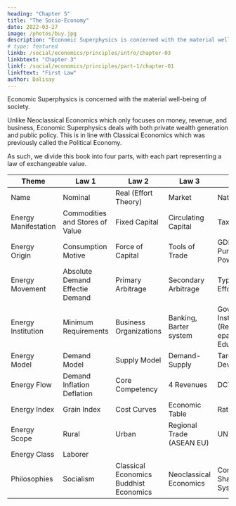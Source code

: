 ```yaml
---
heading: "Chapter 5"
title: "The Socio-Economy"
date: 2022-03-27
image: /photos/buy.jpg
description: "Economic Superphysics is concerned with the material well-being of society."
# type: featured
linkb: /social/economics/principles/intro/chapter-03
linkbtext: "Chapter 3"
linkf: /social/economics/principles/part-1/chapter-01
linkftext: "First Law"
author: Dalisay
---
```


Economic Superphysics is concerned with the material well-being of society. 

Unlike Neoclassical Economics which only focuses on money, revenue, and business, Economic Superphysics deals with both private wealth generation and public policy. This is in line with Classical  Economics which was previously called the Political Economy. 

As such, we divide this book into four parts, with each part representing a law of exchangeable value. 

Theme | Law 1 | Law 2 | Law 3 | Law 4
---- | --- | --- | --- | --- 
Name 				 | Nominal | Real (Effort Theory) | Market | Natural 
Energy Manifestation | Commodities and Stores of Value | Fixed Capital | Circulating Capital | Taxes
Energy Origin 		 | Consumption Motive | Force of Capital | Tools of Trade | GDP and Purchasing Power
Energy Movement      | Absolute Demand Effectie Demand | Primary Arbitrage | Secondary Arbitrage | Types of Effort
Energy Institution   | Minimum Requirements | Business Organizations | Banking, Barter system | Government Institutions (Resources epartment, Education) 
Energy Model 		 | Demand Model | Supply Model | Demand-Supply | Targetted Development
Energy Flow 		 | Demand Inflation Deflation | Core Competency | 4 Revenues | DCTI
Energy Index 		 | Grain Index | Cost Curves | Economic Table | Ratios GDP
Energy Scope 		 | Rural | Urban | Regional Trade (ASEAN EU) | UN 
Energy Class 		 | Laborer
Philosophies 		 | Socialism | Classical Economics Buddhist Economics | Neoclassical Economics | Communism Shariah Inca System 

